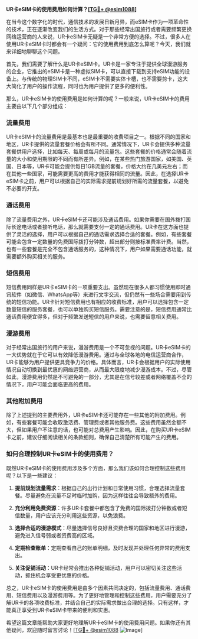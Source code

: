 **UR卡eSIM卡的使用费用如何计算？[[TG💪+ @esim1088](https://t.me/s/esim1088)]**

在当今这个数字化的时代，通信技术的发展日新月异，而eSIM卡作为一项革命性的技术，正在逐渐改变我们的生活方式。对于那些经常出国旅行或者需要频繁更换网络运营商的人来说，UR卡eSIM卡无疑是一个非常方便的选择。不过，很多人在使用UR卡eSIM卡时都会有一个疑问：它的使用费用到底怎么算呢？今天，我们就来详细地聊聊这个问题。

首先，我们需要了解什么是UR卡eSIM卡。UR卡是一家专注于提供全球漫游服务的企业，它推出的eSIM卡是一种虚拟SIM卡，可以直接下载到支持eSIM功能的设备上。与传统的物理SIM卡不同，eSIM卡不需要实体卡槽，也不需要剪卡，这大大简化了用户的操作流程，同时也为用户提供了更多的便利性。

那么，UR卡eSIM卡的使用费用是如何计算的呢？一般来说，UR卡eSIM卡的费用主要由以下几个部分组成：

### **流量费用**
UR卡eSIM卡的流量费用是最基本也是最重要的收费项目之一。根据不同的国家和地区，UR卡提供的流量套餐价格会有所不同。通常情况下，UR卡会提供多种流量套餐供用户选择，比如每天、每周或每月的流量包。这些套餐的价格通常会随着流量的大小和使用期限的不同而有所差异。例如，在某些热门旅游国家，如美国、英国、日本等，UR卡可能会提供每日1GB流量的套餐，价格大约在几美元左右；而在其他一些国家，可能需要更高的费用才能获得相同的流量。因此，在选择UR卡eSIM卡之前，用户可以根据自己的实际需求提前规划好所需的流量套餐，以避免不必要的开支。

### **通话费用**
除了流量费用之外，UR卡eSIM卡还可能涉及通话费用。如果你需要在国外拨打国际长途电话或者接听电话，那么就需要支付一定的通话费用。UR卡在这方面也提供了灵活的选择，用户可以根据自己的通话需求选择合适的套餐。例如，有些套餐可能会包含一定数量的免费国际拨打分钟数，超出部分则按标准费率计费。当然，也有一些套餐是完全不包含通话服务的，这种情况下，用户如果需要通话功能，就需要额外购买相关的服务。

### **短信费用**
短信费用同样是UR卡eSIM卡的一项重要支出。虽然现在很多人都习惯使用即时通讯软件（如微信、WhatsApp等）来进行文字交流，但仍然有一些场合需要用到传统的短信功能。UR卡针对短信费用也有相应的收费标准，用户可以选择包含一定数量短信的服务套餐，也可以单独购买短信服务。需要注意的是，短信费用通常比通话费用便宜得多，但对于频繁发送短信的用户来说，也需要留意相关费用。

### **漫游费用**
对于经常出国旅行的用户来说，漫游费用是一个不可忽视的问题。UR卡eSIM卡的一大优势就在于它可以有效降低漫游费用。通过与全球各地的电信运营商合作，UR卡能够为用户提供更具竞争力的价格。具体而言，UR卡会根据用户的实际使用情况自动切换到最优惠的网络运营商，从而最大限度地减少漫游成本。不过，尽管如此，漫游费用仍然是不可避免的一部分，尤其是在信号较差或者网络覆盖不全的情况下，用户可能会面临更高的费用。

### **其他附加费用**
除了上述提到的主要费用外，UR卡eSIM卡还可能存在一些其他的附加费用。例如，有些套餐可能会收取激活费、管理费或者其他服务费。这些费用虽然金额不大，但如果用户不注意的话，也可能对总费用产生影响。因此，在购买UR卡eSIM卡之前，建议仔细阅读相关的条款细则，确保自己清楚所有可能产生的费用。

### **如何合理控制UR卡eSIM卡的使用费用？**
既然UR卡eSIM卡的使用费用涉及多个方面，那么我们该如何合理控制这些费用呢？以下是一些建议：

1. **提前规划流量需求**：根据自己的出行计划和日常使用习惯，合理选择流量套餐。尽量避免在流量不足时临时加购，因为这样往往会导致额外的费用。
   
2. **充分利用免费资源**：许多UR卡套餐中都包含了免费的国际拨打分钟数或者短信数量，用户应该充分利用这些资源，以免浪费。

3. **选择合适的漫游模式**：尽量选择信号良好且资费合理的国家和地区进行漫游，避免进入信号弱或者资费高的区域。

4. **定期检查账单**：定期查看自己的账单明细，及时发现并处理任何异常的费用支出。

5. **关注促销活动**：UR卡经常会推出各种促销活动，用户可以密切关注这些活动，抓住机会享受更优惠的价格。

总之，UR卡eSIM卡的使用费用是由多个因素共同决定的，包括流量费用、通话费用、短信费用以及漫游费用等。为了更好地管理和控制这些费用，用户需要充分了解UR卡的各项收费标准，并结合自己的实际需求做出合理的选择。只有这样，才能真正享受到UR卡eSIM卡带来的便利和实惠。

希望这篇文章能帮助大家更好地理解UR卡eSIM卡的使用费用问题。如果你还有其他疑问，欢迎随时留言讨论！[[TG💪+ @esim1088](https://t.me/s/esim1088) ![Image](https://i.postimg.cc/4NQfJmqS/Snipaste-2025-05-13-00-14-12.png)]